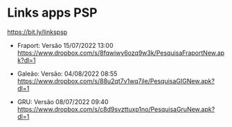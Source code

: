 # Links apps PSP
https://bit.ly/linkspsp

- Fraport: Versão 15/07/2022  13:00
https://www.dropbox.com/s/8fqwiwy6ozq9w3k/PesquisaFraportNew.apk?dl=1
 
- Galeão: Versão: 04/08/2022 08:55
https://www.dropbox.com/s/88u2qt7v1wq7ile/PesquisaGIGNew.apk?dl=1
 
- GRU: Versão 08/07/2022  09:40
https://www.dropbox.com/s/c8d9svzttuxp1no/PesquisaGruNew.apk?dl=1



 




